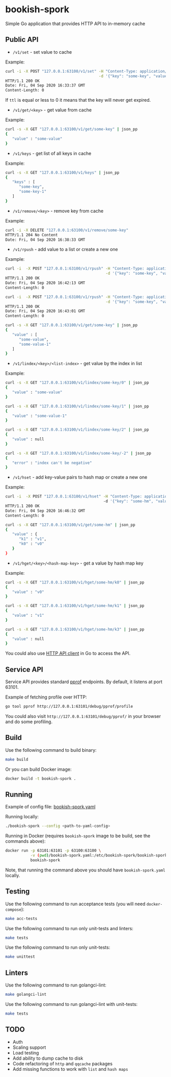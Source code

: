 # bookish-spork

Simple Go application that provides HTTP API to in-memory cache

## Public API

- `/v1/set` - set value to cache

Example:
```bash
curl -i -X POST "127.0.0.1:63100/v1/set" -H "Content-Type: application/json" \
                                         -d '{"key": "some-key", "value": "some-value", "ttl": 10}'
HTTP/1.1 200 OK
Date: Fri, 04 Sep 2020 16:33:37 GMT
Content-Length: 0
```

If `ttl` is equal or less to 0 it means that the key will never get expired.

- `/v1/get/<key>` - get value from cache

Example:
```bash
curl -s -X GET "127.0.0.1:63100/v1/get/some-key" | json_pp
{
   "value" : "some-value"
}
```

- `/v1/keys` - get list of all keys in cache

Example:
```bash
curl -s -X GET "127.0.0.1:63100/v1/keys" | json_pp
{
   "keys" : [
      "some-key",
      "some-key-1"
   ]
}
```

- `/v1/remove/<key>` - remove key from cache

Example:
```bash
curl -i -X DELETE "127.0.0.1:63100/v1/remove/some-key"
HTTP/1.1 204 No Content
Date: Fri, 04 Sep 2020 16:38:33 GMT
```

- `/v1/rpush` - add value to a list or create a new one

Example:
```bash
curl -i  -X POST "127.0.0.1:63100/v1/rpush" -H "Content-Type: application/json" \
                                            -d '{"key": "some-key", "value": "some-value", "ttl": 0}'
HTTP/1.1 200 OK
Date: Fri, 04 Sep 2020 16:42:13 GMT
Content-Length: 0

curl -i  -X POST "127.0.0.1:63100/v1/rpush" -H "Content-Type: application/json" \
                                            -d '{"key": "some-key", "value": "some-value-1"}'
HTTP/1.1 200 OK
Date: Fri, 04 Sep 2020 16:43:01 GMT
Content-Length: 0

curl -s -X GET "127.0.0.1:63100/v1/get/some-key" | json_pp
{
   "value" : [
      "some-value",
      "some-value-1"
   ]
}
```

- `/v1/lindex/<key>/<list-index>` - get value by the index in list

Example:
```bash
curl -s -X GET "127.0.0.1:63100/v1/lindex/some-key/0" | json_pp
{
   "value" : "some-value"
}

curl -s -X GET "127.0.0.1:63100/v1/lindex/some-key/1" | json_pp
{
   "value" : "some-value-1"
}

curl -s -X GET "127.0.0.1:63100/v1/lindex/some-key/2" | json_pp
{
   "value" : null
}

curl -s -X GET "127.0.0.1:63100/v1/lindex/some-key/-2" | json_pp
{
   "error" : "index can't be negative"
}
```

- `/v1/hset` - add key-value pairs to hash map or create a new one

Example:
```bash
curl -i  -X POST "127.0.0.1:63100/v1/hset" -H "Content-Type: application/json"
                                           -d '{"key": "some-hm", "value": {"k0": "v0", "k1": "v1"}, "ttl": 0}'
HTTP/1.1 200 OK
Date: Fri, 04 Sep 2020 16:46:32 GMT
Content-Length: 0

curl -s -X GET "127.0.0.1:63100/v1/get/some-hm" | json_pp
{
   "value" : {
      "k1" : "v1",
      "k0" : "v0"
   }
}
```

- `/v1/hget/<key>/<hash-map-key>` - get a value by hash map key

Example:
```bash
curl -s -X GET "127.0.0.1:63100/v1/hget/some-hm/k0" | json_pp
{
   "value" : "v0"
}

curl -s -X GET "127.0.0.1:63100/v1/hget/some-hm/k1" | json_pp
{
   "value" : "v1"
}

curl -s -X GET "127.0.0.1:63100/v1/hget/some-hm/k3" | json_pp
{
   "value" : null
}
```

You could also use [HTTP API client](httpclient) in Go to access the API.

## Service API

Service API provides standard [pprof](https://golang.org/pkg/net/http/pprof/) endpoints.
By default, it listens at port 63101.

Example of fetching profile over HTTP:
```bash
go tool pprof http://127.0.0.1:63101/debug/pprof/profile
```

You could also visit `http://127.0.0.1:63101/debug/pprof/` in your browser and do some profiling.

## Build

Use the following command to build binary:

```bash
make build
```

Or you can build Docker image:

```bash
docker build -t bookish-spork .
```

## Running

Example of config file: [bookish-spork.yaml](bookish-spork.example.yaml)

Running locally:
```bash
./bookish-spork --config <path-to-yaml-config>
```

Running in Docker (requires `bookish-spork` image to be build, see the commands above):
```bash
docker run -p 63101:63101 -p 63100:63100 \
           -v (pwd)/bookish-spork.yaml:/etc/bookish-spork/bookish-spork.yaml \
           bookish-spork
```

Note, that running the command above you should have `bookish-spork.yaml` locally.

## Testing

Use the following command to run acceptance tests (you will need `docker-compose`):

```sh
make acc-tests
```

Use the following command to run only unit-tests and linters:

```sh
make tests
```

Use the following command to run only unit-tests:

```sh
make unittest
```

## Linters

Use the following command to run golangci-lint:

```sh
make golangci-lint
```

Use the following command to run golangci-lint with unit-tests:

```sh
make tests
```

## TODO

* Auth
* Scaling support
* Load testing
* Add ability to dump cache to disk
* Code refactoring of `http` and `qqcache` packages
* Add missing functions to work with `list` and `hash maps`
